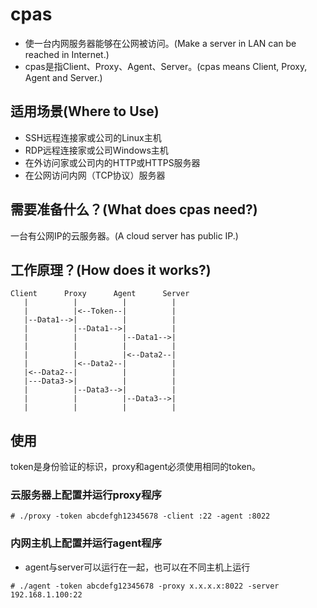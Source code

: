 # cpas
* 使一台内网服务器能够在公网被访问。(Make a server in LAN can be reached in Internet.)
* cpas是指Client、Proxy、Agent、Server。(cpas means Client, Proxy, Agent and Server.)

## 适用场景(Where to Use)
* SSH远程连接家或公司的Linux主机
* RDP远程连接家或公司Windows主机
* 在外访问家或公司内的HTTP或HTTPS服务器
* 在公网访问内网（TCP协议）服务器

## 需要准备什么？(What does cpas need?)
一台有公网IP的云服务器。(A cloud server has public IP.)

## 工作原理？(How does it works?)
```
Client      Proxy      Agent      Server
   |          |          |          |
   |          |<--Token--|          |
   |--Data1-->|          |          |
   |          |--Data1-->|          |
   |          |          |--Data1-->|
   |          |          |          |
   |          |          |<--Data2--|
   |          |<--Data2--|          |
   |<--Data2--|          |          |
   |---Data3->|          |          |
   |          |--Data3-->|          |
   |          |          |--Data3-->|   
   |          |          |          |
```

## 使用
token是身份验证的标识，proxy和agent必须使用相同的token。

### 云服务器上配置并运行proxy程序
```
# ./proxy -token abcdefgh12345678 -client :22 -agent :8022
```

### 内网主机上配置并运行agent程序
* agent与server可以运行在一起，也可以在不同主机上运行
```
# ./agent -token abcdefg12345678 -proxy x.x.x.x:8022 -server 192.168.1.100:22
```
